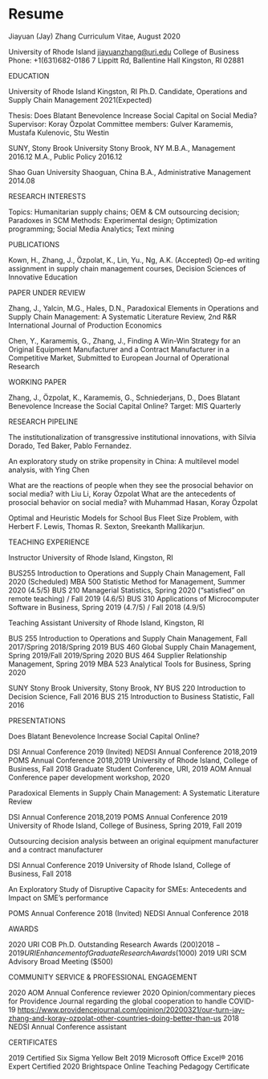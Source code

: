 # Resume
Jiayuan (Jay) Zhang
Curriculum Vitae, August 2020
                   
University of Rhode Island                                                        jiayuanzhang@uri.edu
College of Business                                                               Phone: +1(631)682-0186
7 Lippitt Rd, Ballentine Hall
Kingston, RI 02881

EDUCATION

University of Rhode Island                                                                           Kingston, RI
Ph.D. Candidate, Operations and Supply Chain Management                     2021(Expected)

Thesis: Does Blatant Benevolence Increase Social Capital on Social Media?
Supervisor: Koray Özpolat
Committee members: Gulver Karamemis, Mustafa Kulenovic, Stu Westin 

SUNY, Stony Brook University                                                             Stony Brook, NY
M.B.A., Management                                                                                                2016.12
M.A., Public Policy                                                                                                   2016.12

Shao Guan University                                                                            Shaoguan, China
B.A., Administrative Management                                                                           2014.08

RESEARCH INTERESTS

Topics: Humanitarian supply chains; OEM & CM outsourcing decision; Paradoxes in SCM 
Methods: Experimental design; Optimization programming; Social Media Analytics; Text mining

PUBLICATIONS

Kown, H., Zhang, J., Özpolat, K., Lin, Yu., Ng, A.K. (Accepted) Op-ed writing assignment in supply chain management courses, Decision Sciences of Innovative Education 

PAPER UNDER REVIEW

Zhang, J., Yalcin, M.G., Hales, D.N., Paradoxical Elements in Operations and Supply Chain Management: A Systematic Literature Review, 2nd R&R International Journal of Production Economics

Chen, Y., Karamemis, G., Zhang, J., Finding A Win-Win Strategy for an Original Equipment Manufacturer and a Contract Manufacturer in a Competitive Market, Submitted to European Journal of Operational Research

WORKING PAPER

Zhang, J., Özpolat, K., Karamemis, G., Schniederjans, D., Does Blatant Benevolence Increase the Social Capital Online? Target: MIS Quarterly

RESEARCH PIPELINE

The institutionalization of transgressive institutional innovations, with Silvia Dorado, Ted Baker, Pablo Fernandez.

An exploratory study on strike propensity in China: A multilevel model analysis, with Ying Chen

What are the reactions of people when they see the prosocial behavior on social media? with Liu Li, Koray Özpolat
What are the antecedents of prosocial behavior on social media? with Muhammad Hasan, Koray Özpolat

Optimal and Heuristic Models for School Bus Fleet Size Problem, with Herbert F. Lewis, Thomas R. Sexton, Sreekanth Mallikarjun. 

TEACHING EXPERIENCE

Instructor
University of Rhode Island, Kingston, RI

BUS255 Introduction to Operations and Supply Chain Management, Fall 2020 (Scheduled)
MBA 500 Statistic Method for Management, Summer 2020 (4.5/5)
BUS 210 Managerial Statistics, Spring 2020 (“satisfied” on remote teaching) / Fall 2019 (4.6/5) 
BUS 310 Applications of Microcomputer Software in Business, Spring 2019 (4.7/5) / Fall 2018 (4.9/5) 

Teaching Assistant
University of Rhode Island, Kingston, RI

BUS 255 Introduction to Operations and Supply Chain Management, Fall 2017/Spring 2018/Spring 2019
BUS 460 Global Supply Chain Management, Spring 2019/Fall 2019/Spring 2020
BUS 464 Supplier Relationship Management, Spring 2019
MBA 523 Analytical Tools for Business, Spring 2020

SUNY Stony Brook University, Stony Brook, NY
BUS 220 Introduction to Decision Science, Fall 2016
BUS 215 Introduction to Business Statistic, Fall 2016

PRESENTATIONS

Does Blatant Benevolence Increase Social Capital Online?

DSI Annual Conference 2019 (Invited)
NEDSI  Annual Conference 2018,2019
POMS Annual Conference 2018,2019
University of Rhode Island, College of Business, Fall 2018
Graduate Student Conference, URI, 2019
AOM Annual Conference paper development workshop, 2020

Paradoxical Elements in Supply Chain Management: A Systematic Literature Review 

DSI Annual Conference 2018,2019
POMS Annual Conference 2019
University of Rhode Island, College of Business, Spring 2019, Fall 2019

Outsourcing decision analysis between an original equipment manufacturer and a contract manufacturer

DSI Annual Conference 2019
University of Rhode Island, College of Business, Fall 2018

An Exploratory Study of Disruptive Capacity for SMEs: Antecedents and Impact on SME’s performance 

POMS Annual Conference 2018 (Invited)
NEDSI Annual Conference 2018

AWARDS

2020 URI COB Ph.D. Outstanding Research Awards ($200)
2018-2019 URI Enhancement of Graduate Research Awards ($1000)
2019 URI SCM Advisory Broad Meeting ($500)


COMMUNITY SERVICE & PROFESSIONAL ENGAGEMENT

2020 AOM Annual Conference reviewer
2020 Opinion/commentary pieces for Providence Journal regarding the global cooperation to handle COVID-19 https://www.providencejournal.com/opinion/20200321/our-turn-jay-zhang-and-koray-ozpolat-other-countries-doing-better-than-us
2018 NEDSI Annual Conference assistant

CERTIFICATES
                                                     
2019 Certified Six Sigma Yellow Belt 
2019 Microsoft Office Excel® 2016 Expert Certified 
2020 Brightspace Online Teaching Pedagogy Certificate 

